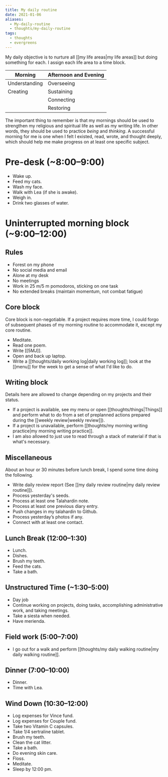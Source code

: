 ```yaml
---
title: My daily routine
date: 2021-01-06
aliases:
  - My-daily-routine
  - thoughts/my-daily-routine
tags:
  - thoughts
  - evergreens
---
```

My daily objective is to nurture all [[my life areas|my life areas]] but doing something for each. I assign each life area to a time block.

| Morning       | Afternoon and Evening |
| ------------- | --------------------- |
| Understanding | Overseeing            |
| Creating      | Sustaining            |
|               | Connecting            |
|               | Restoring             |

The important thing to remember is that my mornings should be used to strengthen my religious and spiritual life as well as my writing life. In other words, they should be used to practice *being* and *thinking*. A successful morning for me is one when I felt I existed, read, wrote, and thought deeply, which should help me make progress on at least one specific subject.

# Pre-desk (~8:00–9:00)

- Wake up.
- Feed my cats.
- Wash my face.
- Walk with Lea (if she is awake).
- Weigh in.
- Drink two glasses of water.

# Uninterrupted morning block (~9:00–12:00)

## Rules
- Forest on my phone
- No social media and email
- Alone at my desk
- No meetings
- Work in 25 m/5 m pomodoros, sticking on one task
- No extended breaks (maintain momentum, not combat fatigue)

## Core block

Core block is non-negotiable. If a project requires more time, I could forgo of subsequent phases of my morning routine to accommodate it, except my core routine.

- Meditate.
- Read one poem.
- Write [[5MJ]].
- Open and back up laptop.
- Write a [[thoughts/daily working log|daily working log]]; look at the [[menu]] for the week to get a sense of what I'd like to do.

## Writing block

Details here are allowed to change depending on my projects and their status.

- If a project is available, see my menu or open [[thoughts/things|Things]] and perform what to do from a set of preplanned actions prepared during the [[weekly review|weekly review]]).
- If a project is unavailable, perform [[thoughts/my morning writing practice|my morning writing practice]].
- I am also allowed to just use to read through a stack of material if that is what's necessary.

## Miscellaneous

About an hour or 30 minutes before lunch break, I spend some time doing the following.

- Write daily review report (See [[my daily review routine|my daily review routine]]).
- Process yesterday's seeds.
- Process at least one Talahardin note. 
- Process at least one previous diary entry.
- Push changes in my talahardin to Github.
- Process yesterday’s photos if any.
- Connect with at least one contact.

## Lunch Break (12:00–1:30)

- Lunch.
- Dishes.
- Brush my teeth.
- Feed the cats.
- Take a bath.

## Unstructured Time (~1:30–5:00)

- Day job
- Continue working on projects, doing tasks, accomplishing administrative work, and taking meetings.
- Take a siesta when needed.
- Have merienda.

## Field work (5:00–7:00)

- I go out for a walk and perform [[thoughts/my daily walking routine|my daily walking routine]].

## Dinner (7:00–10:00)

- Dinner.
- Time with Lea.

## Wind Down (10:30–12:00)

- Log expenses for Vince fund.
- Log expenses for Couple fund.
- Take two Vitamin C capsules.
- Take 1/4 sertraline tablet.
- Brush my teeth.
- Clean the cat litter.
- Take a bath.
- Do evening skin care.
- Floss.
- Meditate.
- Sleep by 12:00 pm.